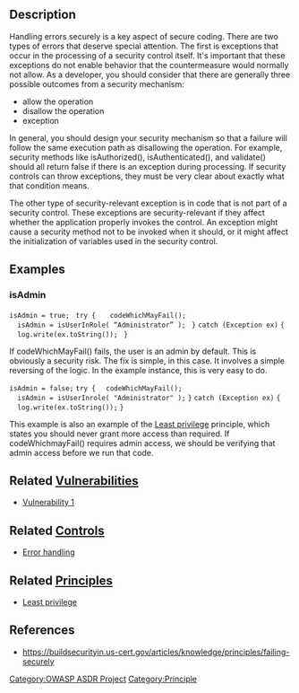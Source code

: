 ## Description

Handling errors securely is a key aspect of secure coding. There are two
types of errors that deserve special attention. The first is exceptions
that occur in the processing of a security control itself. It's
important that these exceptions do not enable behavior that the
countermeasure would normally not allow. As a developer, you should
consider that there are generally three possible outcomes from a
security mechanism:

  - allow the operation
  - disallow the operation
  - exception

In general, you should design your security mechanism so that a failure
will follow the same execution path as disallowing the operation. For
example, security methods like isAuthorized(), isAuthenticated(), and
validate() should all return false if there is an exception during
processing. If security controls can throw exceptions, they must be very
clear about exactly what that condition means.

The other type of security-relevant exception is in code that is not
part of a security control. These exceptions are security-relevant if
they affect whether the application properly invokes the control. An
exception might cause a security method not to be invoked when it
should, or it might affect the initialization of variables used in the
security control.

## Examples

### isAdmin

`isAdmin = true; `
`try { `
`  codeWhichMayFail(); `
`  isAdmin = isUserInRole( “Administrator” ); `
`}`
`catch (Exception ex)`
`{`
`  log.write(ex.toString()); `
`} `

If codeWhichMayFail() fails, the user is an admin by default. This is
obviously a security risk. The fix is simple, in this case. It involves
a simple reversing of the logic. In the example instance, this is very
easy to do.

`isAdmin = false;`
`try {`
`  codeWhichMayFail();`
`  isAdmin = isUserInrole( "Administrator" );`
`}`
`catch (Exception ex)`
`{`
`  log.write(ex.toString());`
`}`

This example is also an example of the [Least
privilege](Least_privilege "wikilink") principle, which states you
should never grant more access than required. If codeWhichmayFail()
requires admin access, we should be verifying that admin access before
we run that code.

## Related [Vulnerabilities](Vulnerabilities "wikilink")

  - [Vulnerability 1](Vulnerability_1 "wikilink")

## Related [Controls](Controls "wikilink")

  - [Error handling](Error_handling "wikilink")

## Related [Principles](Principles "wikilink")

  - [Least privilege](Least_privilege "wikilink")

## References

  - <https://buildsecurityin.us-cert.gov/articles/knowledge/principles/failing-securely>

[Category:OWASP ASDR Project](Category:OWASP_ASDR_Project "wikilink")
[Category:Principle](Category:Principle "wikilink")